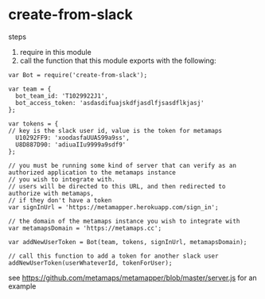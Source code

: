 # create-from-slack

steps

1. require in this module
2. call the function that this module exports with the following:

```
var Bot = require('create-from-slack');

var team = {
  bot_team_id: 'T1029922J1',
  bot_access_token: 'asdasdifuajskdfjasdlfjsasdflkjasj'
};

var tokens = {
// key is the slack user id, value is the token for metamaps
  U10292FF9: 'xoodasfaUUAS99a9ss',
  U8D887D90: 'adiuaIIu9999a9sdf9'
};

// you must be running some kind of server that can verify as an authorized application to the metamaps instance
// you wish to integrate with.
// users will be directed to this URL, and then redirected to authorize with metamaps,
// if they don't have a token
var signInUrl = 'https://metamapper.herokuapp.com/sign_in';

// the domain of the metamaps instance you wish to integrate with
var metamapsDomain = 'https://metamaps.cc';

var addNewUserToken = Bot(team, tokens, signInUrl, metamapsDomain);

// call this function to add a token for another slack user
addNewUserToken(userWhateverId, tokenForUser);
```

see https://github.com/metamaps/metamapper/blob/master/server.js for an example
